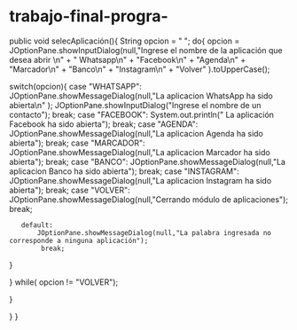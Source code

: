 # trabajo-final-progra-
public void selecAplicación(){
String opcion = " "; do{ opcion = JOptionPane.showInputDialog(null,"Ingrese el nombre de la aplicación que desea abrir \n" + " Whatsapp\n" + "Facebook\n" + "Agenda\n" + "Marcador\n" + "Banco\n" + "Instagram\n" + "Volver" ).toUpperCase();

switch(opcion){ case "WHATSAPP": JOptionPane.showMessageDialog(null,"La aplicacion WhatsApp ha sido abierta\n" ); JOptionPane.showInputDialog("Ingrese el nombre de un contacto"); break; case "FACEBOOK": System.out.println(" La aplicación Facebook ha sido abierta"); break; case "AGENDA": JOptionPane.showMessageDialog(null,"La aplicacion Agenda ha sido abierta"); break; case "MARCADOR": JOptionPane.showMessageDialog(null,"La aplicacion Marcador ha sido abierta"); break; case "BANCO": JOptionPane.showMessageDialog(null,"La aplicacion Banco ha sido abierta"); break; case "INSTAGRAM": JOptionPane.showMessageDialog(null,"La aplicacion Instagram ha sido abierta"); break; case "VOLVER": JOptionPane.showMessageDialog(null,"Cerrando módulo de aplicaciones"); break;

       default: 
           JOptionPane.showMessageDialog(null,"La palabra ingresada no corresponde a ninguna aplicación");
            break;
}

} while( opcion != "VOLVER");

}
  

}
}
